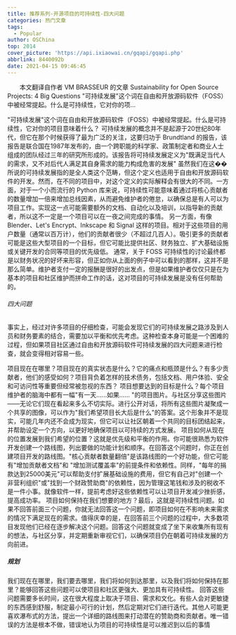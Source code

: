 ```yaml
---
title: 推荐系列-开源项目的可持续性-四大问题
categories: 热门文章
tags:
  - Popular
author: OSChina
top: 2014
cover_picture: 'https://api.ixiaowai.cn/gqapi/gqapi.php'
abbrlink: 8440092b
date: 2021-04-15 09:46:45
---
```


&emsp;&emsp;本文翻译自作者 VM BRASSEUR 的文章 Sustainability for Open Source Projects: 4 Big Questions "可持续发展"这个词在自由和开放源码软件（FOSS）中被经常提起。什么是可持续性，它对你的项...
<!-- more -->

                                                                                                                                                                                         
"可持续发展"这个词在自由和开放源码软件（FOSS）中被经常提起。什么是可持续性，它对你的项目意味着什么？ 
可持续发展的概念并不是起源于20世纪80年代，但它在那个时候获得了最为广泛的关注，这要归功于 Brundtland 的报告，该报告是联合国在1987年发布的，由一个跨职能的科学家、政策制定者和商业人士组成的团队经过三年的研究所形成的。该报告将可持续发展定义为"既满足当代人的需求，又不对后代人满足其自身需求的能力构成危害的发展" 
虽然我们在这��所说的可持续发展指的是全人类这个范畴，但这个定义也适用于自由和开放源码软件的开发。然而，在不同的项目中，对这个定义的实际解释会有很大的不同。一方面，对于一个小而流行的 Python 库来说，可持续性可能意味着通过将核心贡献者的数量增加一倍来增加总线因素，从而避免维护者的倦怠，以确保总是有人可以为项目工作。实现这一点可能需要额外的文档、自动化以及培训，以指导新的贡献者，所以这不一定是一个项目可以在一夜之间完成的事情。 
另一方面，有像 Blender、Let's Encrypt、Inkscape 和 Signal 这样的项目。相对于这些项目的用户数量（通常以百万计），他们的贡献者很少（不超过几百人）。吸引更多的贡献者可能是这些大型项目的一个目标，但它可能比提供社区、财务独立、扩大基础设施或关键开发的合同等项目的优先级低。 
通常，关于 FOSS 可持续性的讨论最终都是以财务状况的好坏来形容，但正如你从上面的例子中可以看到的那样，这并不是那么简单。维护者支付一定的报酬是很好的出发点，但是如果维护者仅仅只是在为基本的项目和社区维护而拼命工作的话，这对项目的可持续发展是没有任何帮助的。 
 
###### 四大问题 
事实上，经过对许多项目的仔细检查，可能会发现它们的可持续发展之路涉及到人员和财务要素的结合，需要加以平衡和优先考虑。这种检查本身可能是一个困难的过程，但如果项目社区通过自由和开放源码软件可持续发展的四大问题来进行检查，就会变得相对容易一些。 
 
 项目现在在哪里？项目现在的真实状态是什么？它的痛点和瓶颈是什么？有多少贡献者，他们的感受如何？项目背负着怎样的技术债务，包括文档、用户体验、安全和可访问性等重要但经常被忽视的东西？ 
 项目想要达到的目标是什么？每个项目维护者的脑海中都有一幅"有一天......如果...... "的项目图片。与社区分享这些图片——无论它们现在看起来多么不切实际。进行公开对话，将所有这些图片凝聚成一个共享的图像，可以作为"我们希望项目长大后是什么"的答案。这个形象并不是现实，可能几年内还不会成为现实，但它可以让社区朝着一个共同的目标团结起来，并帮助设定一个方向，以更好地确保项目以可持续的方式发展。 
 项目如何从现在的位置发展到我们希望的位置？这就是优先级和平衡的作用。你可能很熟悉为软件开发创建一个路线图，列出要做的功能计划和顺序。在回答这个问题时，你正在创建项目开发的路线图。"核心贡献者数量翻倍"是该路线图的一个好功能，但它可能有"增加贡献者文档"和 "增加测试覆盖率"的前提条件和依赖性。同样，"每年的捐款达到25000美元"可以帮助支付扩展基础设施的费用，但它有自己对"创建一个非营利组织"或"找到一个财政赞助商"的依赖性，因为管理这笔钱和涉及的税收不是一件小事。就像软件一样，提前考虑好这些依赖性可以让项目开发减少挫折感，提高成功率。 
 项目如何保持在我们想要的地方？最后，这就是可持续性问题。如果不回答前面三个问题，你就无法回答这一个问题，即项目如何在不影响未来需求的情况下满足现在的需求。值得庆幸的是，在回答前三个问题的过程中，大多数项目发现他们已经在逐步解决这个问题。回答这个问题就变成了坐下来收集所有现有的想法，与社区分享，并定期重新审视它们，以确保项目仍在朝着可持续发展的方向前进。 
 
 
##### 规划 
我们现在在哪里，我们要去哪里，我们将如何到达那里，以及我们将如何保持在那里？能够回答这些问题可以使项目和社区更强大、更加具有可持续性。 
回答这些问题需要多长时间，这在很大程度上取决于项目、需求和文化。有些人会对更敏捷的东西感到舒服，制定最小可行的计划，然后定期对它们进行迭代。其他人可能更喜欢瀑布式的方法，提出一个详细的路线图来打动潜在的赞助商和贡献者。唯一错误的方法是根本不做，错误地认为项目的可持续性是可以推迟到以后的事情
                                        